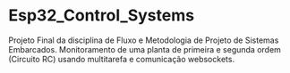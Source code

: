 # Esp32_Control_Systems
Projeto Final da disciplina de Fluxo e Metodologia de Projeto de Sistemas Embarcados. Monitoramento de uma planta de primeira e segunda ordem (Circuito RC) usando multitarefa e comunicação websockets.
